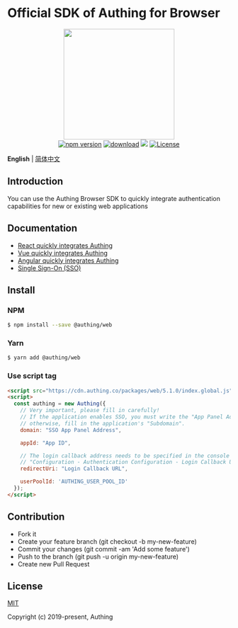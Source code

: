 # Official SDK of Authing for Browser

<div align=center>
  <img width="250" src="https://files.authing.co/authing-console/authing-logo-new-20210924.svg" />
</div>

<div align=center>
  <a href="https://badge.fury.io/js/@authing%web" target="_blank"><img src="https://badge.fury.io/js/@authing%2Fweb.svg" alt="npm version"></a>
  <a href="https://npmcharts.com/compare/@authing/web" target="_blank"><img src="https://img.shields.io/npm/dm/@authing/web" alt="download"></a>
  <a href="https://forum.authing.cn/" target="_blank"><img src="https://img.shields.io/badge/chat-forum-blue" /></a>
  <a href="https://opensource.org/licenses/MIT" target="_blank"><img src="https://img.shields.io/badge/License-MIT-success" alt="License"></a>
</div>

**English** | [简体中文](./README.zh-CN.md)

## Introduction

You can use the Authing Browser SDK to quickly integrate authentication capabilities for new or existing web applications

## Documentation

- [React quickly integrates Authing](https://docs.authing.cn/v2/quickstarts/spa/react.html)
- [Vue quickly integrates Authing](https://docs.authing.cn/v2/quickstarts/spa/vue.html)
- [Angular quickly integrates Authing](https://docs.authing.cn/v2/quickstarts/spa/angular.html)
- [Single Sign-On (SSO)](https://docs.authing.cn/v2/en/reference/sdk-for-sso-spa.html)


## Install

### NPM

```bash
$ npm install --save @authing/web
```

### Yarn

```bash
$ yarn add @authing/web
```

### Use script tag

```html
<script src="https://cdn.authing.co/packages/web/5.1.0/index.global.js"></script>
<script>
  const authing = new Authing({
    // Very important, please fill in carefully!
    // If the application enables SSO, you must write the "App Panel Address" for SSO here;
    // otherwise, fill in the application's "Subdomain".
    domain: "SSO App Panel Address",

    appId: "App ID",

    // The login callback address needs to be specified in the console
    // "Configuration - Authentication Configuration - Login Callback URL"
    redirectUri: "Login Callback URL",

    userPoolId: 'AUTHING_USER_POOL_ID'
  });
</script>
```


## Contribution

- Fork it
- Create your feature branch (git checkout -b my-new-feature)
- Commit your changes (git commit -am 'Add some feature')
- Push to the branch (git push -u origin my-new-feature)
- Create new Pull Request

## License

[MIT](https://opensource.org/licenses/MIT)

Copyright (c) 2019-present, Authing
